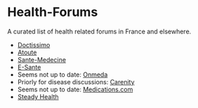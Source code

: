 # Health-Forums
A curated list of health related forums in France and elsewhere. 

* [Doctissimo](https://www.doctissimo.fr/medicament-CEFALINE-HAUTH-AU-PARACETAMOL.htm)
* [Atoute](https://www.atoute.org/dcforum/DCForumID5/4238.html)
* [Sante-Medecine](https://sante.journaldesfemmes.fr/medicaments/paracetamol-actavis-10-mg-ml/medicament-68429807)
* [E-Sante](https://www.e-sante.fr/dictionnaire-des-medicaments-tramadolparacetamol-arrow-375-mg325-mg-comprime-effervescent.634424.8028.html)
* Seems not up to date: [Onmeda](https://www.onmeda.fr/forum/sant%C3%A9-g%C3%A9n%C3%A9rale/815734-effets-indesirables)
* Priorly for disease discussions: [Carenity](https://www.carenity.com/forum/diabete-de-type-2/les-traitements-du-diabete/trop-de-diarrhees-avec-metformine-1000-3foisjour-43630)
* Seems not up to date: [Medications.com](https://www.medications.com/search?q=paracetamol)
* [Steady Health](https://www.steadyhealth.com/)
